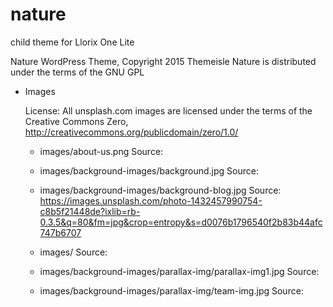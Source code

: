 # nature
child theme for Llorix One Lite

Nature WordPress Theme, Copyright 2015 Themeisle
Nature is distributed under the terms of the GNU GPL

* Images

	License: All unsplash.com images are licensed under the terms of the Creative Commons Zero, http://creativecommons.org/publicdomain/zero/1.0/

	* images/about-us.png
			Source:

	* images/background-images/background.jpg
			Source:

	* images/background-images/background-blog.jpg
			Source: https://images.unsplash.com/photo-1432457990754-c8b5f21448de?ixlib=rb-0.3.5&q=80&fm=jpg&crop=entropy&s=d0076b1796540f2b83b44afc747b6707

    * images/
            Source:

    * images/background-images/parallax-img/parallax-img1.jpg
            Source:

    * images/background-images/parallax-img/team-img.jpg
            Source:


